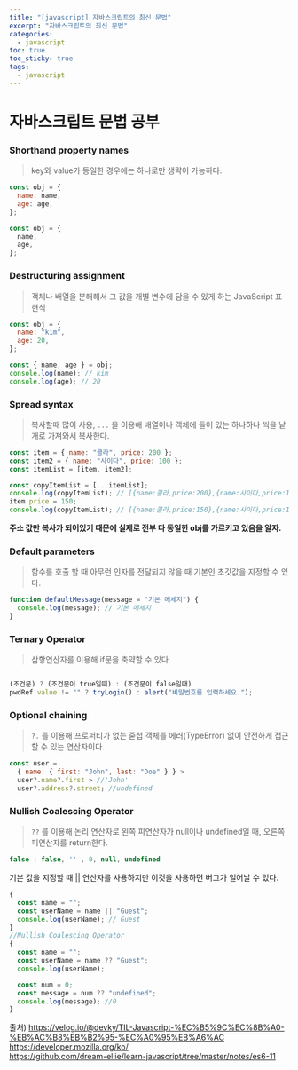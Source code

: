```yaml
---
title: "[javascript] 자바스크립트의 최신 문법"
excerpt: "자바스크립트의 최신 문법"
categories:
  - javascript
toc: true
toc_sticky: true
tags:
  - javascript
---
```


# 자바스크립트 문법 공부

### Shorthand property names

> key와 value가 동일한 경우에는 하나로만 생략이 가능하다.

```javascript
const obj = {
  name: name,
  age: age,
};
```

```javascript
const obj = {
  name,
  age,
};
```

### Destructuring assignment

> 객체나 배열을 분해해서 그 값을 개별 변수에 담을 수 있게 하는 JavaScript 표현식

```javascript
const obj = {
  name: "kim",
  age: 20,
};
```

```javascript
const { name, age } = obj;
console.log(name); // kim
console.log(age); // 20
```

### Spread syntax

> 복사할때 많이 사용, `...` 을 이용해 배열이나 객체에 들어 있는 하나하나 씩을 낱개로 가져와서 복사한다.

```javascript
const item = { name: "콜라", price: 200 };
const item2 = { name: "사이다", price: 100 };
const itemList = [item, item2];

const copyItemList = [...itemList];
console.log(copyItemList); // [{name:콜라,price:200},{name:사이다,price:100}]
item.price = 150;
console.log(copyItemList); // [{name:콜라,price:150},{name:사이다,price:100}]
```

**주소 값만 복사가 되어있기 때문에 실제로 전부 다 동일한 obj를 가르키고 있음을 알자.**

### Default parameters

> 함수를 호출 할 때 아무런 인자를 전달되지 않을 때 기본인 초깃값을 지정할 수 있다.

```javascript
function defaultMessage(message = "기본 메세지") {
  console.log(message); // 기본 메세지
}
```

### Ternary Operator

> 삼항연산자를 이용해 if문을 축약할 수 있다.

```javascript

(조건문) ? (조건문이 true일때) : (조건문이 false일때)
pwdRef.value != "" ? tryLogin() : alert("비밀번호를 입력하세요.");
```

### Optional chaining

> `?.` 를 이용해 프로퍼티가 없는 줃첩 객체를 에러(TypeError) 없이 안전하게 접근할 수 있는 연산자이다.

```javascript
const user =
  { name: { first: "John", last: "Doe" } } >
  user?.name?.first > //'John'
  user?.address?.street; //undefined
```

### Nullish Coalescing Operator

> `??` 를 이용해 논리 연산자로 왼쪽 피연산자가 null이나 undefined일 때, 오른쪽 피연산자를 return한다.

```javascript
false : false, '' , 0, null, undefined
```

기본 값을 지정할 때 || 연산자를 사용하지만 이것을 사용하면 버그가 일어날 수 있다.

```javascript
{
  const name = "";
  const userName = name || "Guest";
  console.log(userName); // Guest
}
//Nullish Coalescing Operator
{
  const name = "";
  const userName = name ?? "Guest";
  console.log(userName);

  const num = 0;
  const message = num ?? "undefined";
  console.log(message); //0
}
```

출처)
<https://velog.io/@devky/TIL-Javascript-%EC%B5%9C%EC%8B%A0-%EB%AC%B8%EB%B2%95-%EC%A0%95%EB%A6%AC><br/>
<https://developer.mozilla.org/ko/><br/>
<https://github.com/dream-ellie/learn-javascript/tree/master/notes/es6-11>
